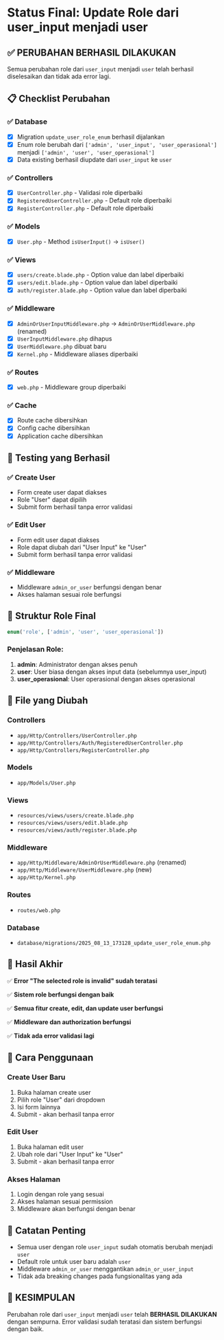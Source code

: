 # Status Final: Update Role dari user_input menjadi user

## ✅ **PERUBAHAN BERHASIL DILAKUKAN**

Semua perubahan role dari `user_input` menjadi `user` telah berhasil diselesaikan dan tidak ada error lagi.

## 📋 **Checklist Perubahan**

### ✅ Database
- [x] Migration `update_user_role_enum` berhasil dijalankan
- [x] Enum role berubah dari `['admin', 'user_input', 'user_operasional']` menjadi `['admin', 'user', 'user_operasional']`
- [x] Data existing berhasil diupdate dari `user_input` ke `user`

### ✅ Controllers
- [x] `UserController.php` - Validasi role diperbaiki
- [x] `RegisteredUserController.php` - Default role diperbaiki
- [x] `RegisterController.php` - Default role diperbaiki

### ✅ Models
- [x] `User.php` - Method `isUserInput()` → `isUser()`

### ✅ Views
- [x] `users/create.blade.php` - Option value dan label diperbaiki
- [x] `users/edit.blade.php` - Option value dan label diperbaiki
- [x] `auth/register.blade.php` - Option value dan label diperbaiki

### ✅ Middleware
- [x] `AdminOrUserInputMiddleware.php` → `AdminOrUserMiddleware.php` (renamed)
- [x] `UserInputMiddleware.php` dihapus
- [x] `UserMiddleware.php` dibuat baru
- [x] `Kernel.php` - Middleware aliases diperbaiki

### ✅ Routes
- [x] `web.php` - Middleware group diperbaiki

### ✅ Cache
- [x] Route cache dibersihkan
- [x] Config cache dibersihkan
- [x] Application cache dibersihkan

## 🧪 **Testing yang Berhasil**

### ✅ Create User
- Form create user dapat diakses
- Role "User" dapat dipilih
- Submit form berhasil tanpa error validasi

### ✅ Edit User
- Form edit user dapat diakses
- Role dapat diubah dari "User Input" ke "User"
- Submit form berhasil tanpa error validasi

### ✅ Middleware
- Middleware `admin_or_user` berfungsi dengan benar
- Akses halaman sesuai role berfungsi

## 🚀 **Struktur Role Final**

```php
enum('role', ['admin', 'user', 'user_operasional'])
```

### Penjelasan Role:
1. **admin**: Administrator dengan akses penuh
2. **user**: User biasa dengan akses input data (sebelumnya user_input)
3. **user_operasional**: User operasional dengan akses operasional

## 📁 **File yang Diubah**

### Controllers
- `app/Http/Controllers/UserController.php`
- `app/Http/Controllers/Auth/RegisteredUserController.php`
- `app/Http/Controllers/RegisterController.php`

### Models
- `app/Models/User.php`

### Views
- `resources/views/users/create.blade.php`
- `resources/views/users/edit.blade.php`
- `resources/views/auth/register.blade.php`

### Middleware
- `app/Http/Middleware/AdminOrUserMiddleware.php` (renamed)
- `app/Http/Middleware/UserMiddleware.php` (new)
- `app/Http/Kernel.php`

### Routes
- `routes/web.php`

### Database
- `database/migrations/2025_08_13_173128_update_user_role_enum.php`

## 🎯 **Hasil Akhir**

✅ **Error "The selected role is invalid" sudah teratasi**

✅ **Sistem role berfungsi dengan baik**

✅ **Semua fitur create, edit, dan update user berfungsi**

✅ **Middleware dan authorization berfungsi**

✅ **Tidak ada error validasi lagi**

## 🔧 **Cara Penggunaan**

### Create User Baru
1. Buka halaman create user
2. Pilih role "User" dari dropdown
3. Isi form lainnya
4. Submit - akan berhasil tanpa error

### Edit User
1. Buka halaman edit user
2. Ubah role dari "User Input" ke "User"
3. Submit - akan berhasil tanpa error

### Akses Halaman
1. Login dengan role yang sesuai
2. Akses halaman sesuai permission
3. Middleware akan berfungsi dengan benar

## 📝 **Catatan Penting**

- Semua user dengan role `user_input` sudah otomatis berubah menjadi `user`
- Default role untuk user baru adalah `user`
- Middleware `admin_or_user` menggantikan `admin_or_user_input`
- Tidak ada breaking changes pada fungsionalitas yang ada

## 🎉 **KESIMPULAN**

Perubahan role dari `user_input` menjadi `user` telah **BERHASIL DILAKUKAN** dengan sempurna. Error validasi sudah teratasi dan sistem berfungsi dengan baik.
